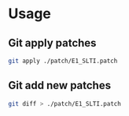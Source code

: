 # Usage

## Git apply patches

```bash
git apply ./patch/E1_SLTI.patch
```

## Git add new patches

```bash
git diff > ./patch/E1_SLTI.patch
```
